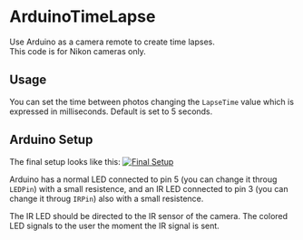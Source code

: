 # ArduinoTimeLapse
Use Arduino as a camera remote to create time lapses. <br>
This code is for Nikon cameras only.

## Usage
You can set the time between photos changing the `LapseTime` value which is expressed in milliseconds.
Default is set to 5 seconds.

## Arduino Setup

The final setup looks like this:
[![Final Setup](https://s27.postimg.org/z0lf8jaz7/2016_05_28_19_33_25.jpg)](https://postimg.org/image/e3p73vcy7/)

Arduino has a normal LED connected to pin 5 (you can change it throug `LEDPin`) with a small resistence, and an IR LED connected to pin 3 (you can change it throug `IRPin`) also with a small resistence.

The IR LED should be directed to the IR sensor of the camera.
The colored LED signals to the user the moment the IR signal is sent.
